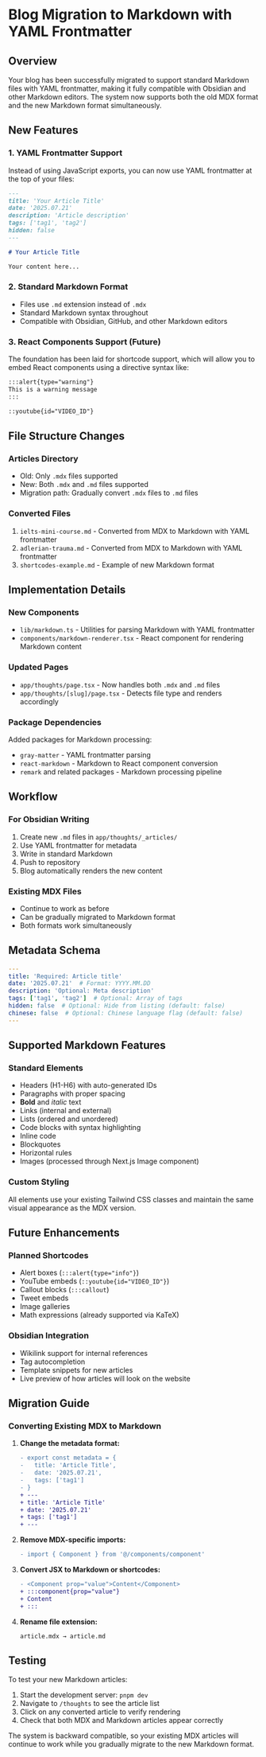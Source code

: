 # Blog Migration to Markdown with YAML Frontmatter

## Overview

Your blog has been successfully migrated to support standard Markdown files with YAML frontmatter, making it fully compatible with Obsidian and other Markdown editors. The system now supports both the old MDX format and the new Markdown format simultaneously.

## New Features

### 1. YAML Frontmatter Support
Instead of using JavaScript exports, you can now use YAML frontmatter at the top of your files:

```markdown
---
title: 'Your Article Title'
date: '2025.07.21'
description: 'Article description'
tags: ['tag1', 'tag2']
hidden: false
---

# Your Article Title

Your content here...
```

### 2. Standard Markdown Format
- Files use `.md` extension instead of `.mdx`
- Standard Markdown syntax throughout
- Compatible with Obsidian, GitHub, and other Markdown editors

### 3. React Components Support (Future)
The foundation has been laid for shortcode support, which will allow you to embed React components using a directive syntax like:

```markdown
:::alert{type="warning"}
This is a warning message
:::

::youtube{id="VIDEO_ID"}
```

## File Structure Changes

### Articles Directory
- Old: Only `.mdx` files supported
- New: Both `.mdx` and `.md` files supported
- Migration path: Gradually convert `.mdx` files to `.md` files

### Converted Files
1. `ielts-mini-course.md` - Converted from MDX to Markdown with YAML frontmatter
2. `adlerian-trauma.md` - Converted from MDX to Markdown with YAML frontmatter  
3. `shortcodes-example.md` - Example of new Markdown format

## Implementation Details

### New Components
- `lib/markdown.ts` - Utilities for parsing Markdown with YAML frontmatter
- `components/markdown-renderer.tsx` - React component for rendering Markdown content

### Updated Pages
- `app/thoughts/page.tsx` - Now handles both `.mdx` and `.md` files
- `app/thoughts/[slug]/page.tsx` - Detects file type and renders accordingly

### Package Dependencies
Added packages for Markdown processing:
- `gray-matter` - YAML frontmatter parsing
- `react-markdown` - Markdown to React component conversion
- `remark` and related packages - Markdown processing pipeline

## Workflow

### For Obsidian Writing
1. Create new `.md` files in `app/thoughts/_articles/`
2. Use YAML frontmatter for metadata
3. Write in standard Markdown
4. Push to repository
5. Blog automatically renders the new content

### Existing MDX Files
- Continue to work as before
- Can be gradually migrated to Markdown format
- Both formats work simultaneously

## Metadata Schema

```yaml
---
title: 'Required: Article title'
date: '2025.07.21'  # Format: YYYY.MM.DD
description: 'Optional: Meta description'
tags: ['tag1', 'tag2']  # Optional: Array of tags
hidden: false  # Optional: Hide from listing (default: false)
chinese: false  # Optional: Chinese language flag (default: false)
---
```

## Supported Markdown Features

### Standard Elements
- Headers (H1-H6) with auto-generated IDs
- Paragraphs with proper spacing
- **Bold** and *italic* text
- Links (internal and external)
- Lists (ordered and unordered)
- Code blocks with syntax highlighting
- Inline code
- Blockquotes
- Horizontal rules
- Images (processed through Next.js Image component)

### Custom Styling
All elements use your existing Tailwind CSS classes and maintain the same visual appearance as the MDX version.

## Future Enhancements

### Planned Shortcodes
- Alert boxes (`:::alert{type="info"}`)
- YouTube embeds (`::youtube{id="VIDEO_ID"}`)
- Callout blocks (`:::callout`)
- Tweet embeds
- Image galleries
- Math expressions (already supported via KaTeX)

### Obsidian Integration
- Wikilink support for internal references
- Tag autocompletion
- Template snippets for new articles
- Live preview of how articles will look on the website

## Migration Guide

### Converting Existing MDX to Markdown

1. **Change the metadata format:**
   ```diff
   - export const metadata = {
   -   title: 'Article Title',
   -   date: '2025.07.21',
   -   tags: ['tag1']
   - }
   + ---
   + title: 'Article Title'
   + date: '2025.07.21'
   + tags: ['tag1']
   + ---
   ```

2. **Remove MDX-specific imports:**
   ```diff
   - import { Component } from '@/components/component'
   ```

3. **Convert JSX to Markdown or shortcodes:**
   ```diff
   - <Component prop="value">Content</Component>
   + :::component{prop="value"}
   + Content
   + :::
   ```

4. **Rename file extension:**
   ```
   article.mdx → article.md
   ```

## Testing

To test your new Markdown articles:

1. Start the development server: `pnpm dev`
2. Navigate to `/thoughts` to see the article list
3. Click on any converted article to verify rendering
4. Check that both MDX and Markdown articles appear correctly

The system is backward compatible, so your existing MDX articles will continue to work while you gradually migrate to the new Markdown format.
